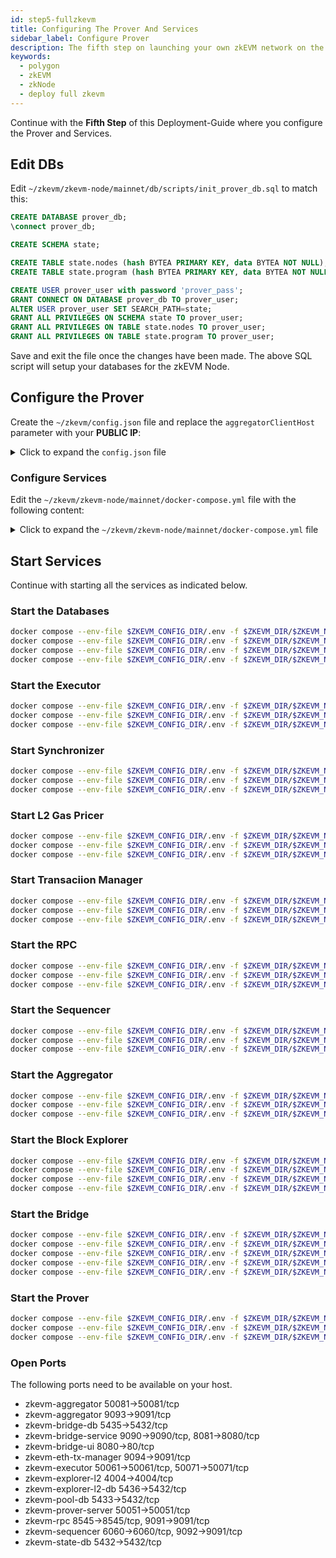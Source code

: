 ```yaml
---
id: step5-fullzkevm
title: Configuring The Prover And Services
sidebar_label: Configure Prover
description: The fifth step on launching your own zkEVM network on the Goerli testnet.
keywords:
  - polygon
  - zkEVM
  - zkNode
  - deploy full zkevm
---
```


Continue with the **Fifth Step** of this Deployment-Guide where you configure the Prover and Services.

## Edit DBs

Edit `~/zkevm/zkevm-node/mainnet/db/scripts/init_prover_db.sql` to match this:

```sql
CREATE DATABASE prover_db;
\connect prover_db;

CREATE SCHEMA state;

CREATE TABLE state.nodes (hash BYTEA PRIMARY KEY, data BYTEA NOT NULL);
CREATE TABLE state.program (hash BYTEA PRIMARY KEY, data BYTEA NOT NULL);

CREATE USER prover_user with password 'prover_pass';
GRANT CONNECT ON DATABASE prover_db TO prover_user;
ALTER USER prover_user SET SEARCH_PATH=state;
GRANT ALL PRIVILEGES ON SCHEMA state TO prover_user;
GRANT ALL PRIVILEGES ON TABLE state.nodes TO prover_user;
GRANT ALL PRIVILEGES ON TABLE state.program TO prover_user;
```

Save and exit the file once the changes have been made. The above SQL script will setup your databases for the zkEVM Node.

## Configure the Prover

Create the `~/zkevm/config.json` file and replace the `aggregatorClientHost` parameter with your **PUBLIC IP**:

<details>
<summary>Click to expand the <code>config.json</code> file</summary>

```json
{
  "runExecutorServer": false,
  "runExecutorClient": false,
  "runExecutorClientMultithread": false,

  "runStateDBServer": false,
  "runStateDBTest": false,

  "runAggregatorServer": false,
  "runAggregatorClient": true,
  "proverName": "static_prover",

  "runFileGenBatchProof": false,
  "runFileGenAggregatedProof": false,
  "runFileGenFinalProof": false,
  "runFileProcessBatch": false,
  "runFileProcessBatchMultithread": false,
  "runFileExecutor": false,

  "runKeccakScriptGenerator": false,
  "runKeccakTest": false,
  "runStorageSMTest": false,
  "runBinarySMTest": false,
  "runMemAlignSMTest": false,
  "runSHA256Test": false,
  "runBlakeTest": false,
  "executeInParallel": true,
  "useMainExecGenerated": true,
  "useProcessBatchCache": true,
  "saveRequestToFile": false,
  "saveInputToFile": true,
  "saveDbReadsToFile": true,
  "saveDbReadsToFileOnChange": false,
  "saveOutputToFile": true,
  "saveFilesInSubfolders": false,
  "saveProofToFile": true,
  "saveResponseToFile": false,
  "loadDBToMemCache": true,
  "loadDBToMemCacheInParallel": false,
  "dbMTCacheSize": 16384,
  "dbProgramCacheSize": 16384,
  "dbMultiWrite": true,
  "dbFlushInParallel": true,

  "opcodeTracer": false,
  "logRemoteDbReads": false,
  "logExecutorServerResponses": false,

  "executorServerPort": 50071,
  "executorROMLineTraces": false,
  "executorClientPort": 50071,
  "executorClientHost": "127.0.0.1",

  "stateDBServerPort": 5432,
  "stateDBURL": "local",

  "aggregatorServerPort": 50081,
  "aggregatorClientPort": 50081,
  "aggregatorClientHost": "", // YOUR PUBLIC IP ADDRESS
  "aggregatorClientMockTimeout": 10000000,

  "mapConstPolsFile": false,
  "mapConstantsTreeFile": false,

  "inputFile": "testvectors/aggregatedProof/recursive1.zkin.proof_0.json",
  "inputFile2": "testvectors/aggregatedProof/recursive1.zkin.proof_1.json",

  "outputPath": "/output/",
  "configPath": "/mnt/prover/config/",

  "zkevmCmPols_disabled": "/mnt/prover/runtime/zkevm.commit",
  "c12aCmPols": "runtime/c12a.commit",
  "recursive1CmPols_disabled": "runtime/recursive1.commit",
  "recursive2CmPols_disabled": "runtime/recursive2.commit",
  "recursivefCmPols_disabled": "runtime/recursivef.commit",
  "finalCmPols_disabled": "runtime/final.commit",

  "publicsOutput": "public.json",
  "proofFile": "proof.json",

  "databaseURL": "postgresql://prover_user:prover_pass@zkevm-state-db:5432/prover_db",
  "databaseURL_disabled": "local",
  "dbNodesTableName": "state.nodes",
  "dbProgramTableName": "state.program",
  "dbConnectionsPool": true,
  "cleanerPollingPeriod": 600,
  "requestsPersistence": 3600,
  "maxExecutorThreads": 20,
  "maxProverThreads": 8,
  "maxStateDBThreads": 8
}
```

</details>

### Configure Services

Edit the `~/zkevm/zkevm-node/mainnet/docker-compose.yml` file with the following content:

<!-- ```yml
version: "3.5"

networks:
  default:
    name: zkevm

services:
  zkevm-state-db:
    container_name: zkevm-state-db
    restart: unless-stopped
    image: postgres
    healthcheck:
      test: ["CMD-SHELL", "pg_isready -d $${POSTGRES_DB} -U $${POSTGRES_USER}"]
    ports:
      - 5432:5432
    volumes:
      - ./db/scripts/init_prover_db.sql:/docker-entrypoint-initdb.d/init.sql
      - ${ZKEVM_NODE_STATEDB_DATA
``` -->

<details>
<summary>Click to expand the <code>~/zkevm/zkevm-node/mainnet/docker-compose.yml</code> file</summary>

```yml
version: "3.5"

networks:
  default:
    name: zkevm

services:

  zkevm-state-db:
    container_name: zkevm-state-db
    restart: unless-stopped
    image: postgres
    healthcheck:
      test: [ "CMD-SHELL", "pg_isready -d $${POSTGRES_DB} -U $${POSTGRES_USER}" ]
    ports:
      - 5432:5432
    volumes:
      - ./db/scripts/init_prover_db.sql:/docker-entrypoint-initdb.d/init.sql
      - ${ZKEVM_NODE_STATEDB_DATA_DIR}:/var/lib/postgresql/data
      - ${ZKEVM_ADVANCED_CONFIG_DIR:-./config/environments/public}/postgresql.conf:/etc/postgresql.conf
    environment:
      - POSTGRES_USER=state_user
      - POSTGRES_PASSWORD=state_password
      - POSTGRES_DB=state_db
    command:
      - "postgres"
      - "-N"
      - "500"
      - "-c"
      - "config_file=/etc/postgresql.conf"

  zkevm-pool-db:
    container_name: zkevm-pool-db
    restart: unless-stopped
    image: postgres
    healthcheck:
      test: [ "CMD-SHELL", "pg_isready -d $${POSTGRES_DB} -U $${POSTGRES_USER}" ]
    deploy:
      resources:
        limits:
          memory: 2G
        reservations:
          memory: 1G
    ports:
      - 5433:5432
    volumes:
      - ${ZKEVM_NODE_POOLDB_DATA_DIR}:/var/lib/postgresql/data
    environment:
      - POSTGRES_USER=pool_user
      - POSTGRES_PASSWORD=pool_password
      - POSTGRES_DB=pool_db
   command:
      - "postgres"
      - "-N"
      - "500"

  zkevm-executor:
    container_name: zkevm-executor
    restart: unless-stopped
    image: hermeznetwork/zkevm-prover:v1.1.4-RC2-fork.4
    depends_on:
      zkevm-state-db:
        condition: service_healthy
    ports:
      - 50061:50061 # MT
      - 50071:50071 # Executor
    volumes:
      - ${ZKEVM_ADVANCED_CONFIG_DIR:-./config/environments/public}/public.prover.config.json:/usr/src/app/config.json
    command: >
      zkProver -c /usr/src/app/config.json

  zkevm-sync:
    container_name: zkevm-sync
    restart: unless-stopped
    depends_on:
      zkevm-state-db:
        condition: service_healthy
      zkevm-executor:
        condition: service_started
    image: hermeznetwork/zkevm-node:v0.1.2-RC1
    environment:
      - ZKEVM_NODE_ETHERMAN_URL=${ZKEVM_NODE_ETHERMAN_URL}
    volumes:
      - ${ZKEVM_ADVANCED_CONFIG_DIR:-./config/environments/public}/public.node.config.toml:/app/config.toml
      - ${ZKEVM_ADVANCED_CONFIG_DIR:-./config/environments/public}/public.genesis.config.json:/app/genesis.json
    command:
      - "/bin/sh"
      - "-c"
      - "/app/zkevm-node run --network custom --custom-network-file /app/genesis.json --cfg /app/config.toml --components synchronizer"

  zkevm-l2gaspricer:
    container_name: zkevm-l2gaspricer
    image: hermeznetwork/zkevm-node:v0.1.2-RC1
    depends_on:
      zkevm-pool-db:
          condition: service_healthy
    environment:
      - ZKEVM_NODE_POOL_DB_HOST=zkevm-pool-db
    volumes:
      - ${ZKEVM_CONFIG_DIR}/sequencer.keystore:/pk/keystore
      - ${ZKEVM_ADVANCED_CONFIG_DIR:-./config/environments/public}/public.node.config.toml:/app/config.toml
      - ${ZKEVM_ADVANCED_CONFIG_DIR:-./config/environments/public}/public.genesis.config.json:/app/genesis.json
    command:
      - "/bin/sh"
      - "-c"
      - "/app/zkevm-node run --network custom --custom-network-file /app/genesis.json --cfg /app/config.toml --components l2gaspricer"

  zkevm-eth-tx-manager:
    container_name: zkevm-eth-tx-manager
    image: hermeznetwork/zkevm-node:v0.1.2-RC1
    depends_on:
      zkevm-state-db:
          condition: service_healthy
    ports:
      - 9094:9091 # needed if metrics enabled
    environment:
      - ZKEVM_NODE_STATEDB_HOST=zkevm-state-db
    volumes:
      - ${ZKEVM_CONFIG_DIR}/sequencer.keystore:/pk/sequencer.keystore
      - ${ZKEVM_CONFIG_DIR}/aggregator.keystore:/pk/aggregator.keystore
      - ${ZKEVM_ADVANCED_CONFIG_DIR:-./config/environments/public}/public.node.config.toml:/app/config.toml
      - ${ZKEVM_ADVANCED_CONFIG_DIR:-./config/environments/public}/public.genesis.config.json:/app/genesis.json
    command:
      - "/bin/sh"
      - "-c"
      - "/app/zkevm-node run --network custom --custom-network-file /app/genesis.json --cfg /app/config.toml --components eth-tx-manager"

  zkevm-rpc:
    container_name: zkevm-rpc
    restart: unless-stopped
    depends_on:
      zkevm-pool-db:
        condition: service_healthy
      zkevm-state-db:
        condition: service_healthy
      zkevm-sync:
        condition: service_started
    image: hermeznetwork/zkevm-node:v0.1.2-RC1
    ports:
      - 8545:8545
      - 9091:9091 # needed if metrics enabled
    environment:
      - ZKEVM_NODE_ETHERMAN_URL=${ZKEVM_NODE_ETHERMAN_URL}
    volumes:
      - ${ZKEVM_ADVANCED_CONFIG_DIR:-./config/environments/public}/public.node.config.toml:/app/config.toml
      - ${ZKEVM_ADVANCED_CONFIG_DIR:-./config/environments/public}/public.genesis.config.json:/app/genesis.json
    command:
      - "/bin/sh"
      - "-c"
      - "/app/zkevm-node run --network custom --custom-network-file /app/genesis.json --cfg /app/config.toml --components rpc --http.api eth,net,debug,zkevm,txpool,web3"

  zkevm-sequencer:
    container_name: zkevm-sequencer
    image: hermeznetwork/zkevm-node:v0.1.2-RC1
    depends_on:
      zkevm-pool-db:
        condition: service_healthy
      zkevm-state-db:
        condition: service_healthy
      zkevm-executor:
        condition: service_started
    ports:
      - 9092:9091 # needed if metrics enabled
      - 6060:6060
    environment:
      - ZKEVM_NODE_STATEDB_HOST=zkevm-state-db
      - ZKEVM_NODE_POOL_DB_HOST=zkevm-pool-db
      - ZKEVM_NODE_SEQUENCER_SENDER_ADDRESS=0x593A083125Dc0f6E50c0DAe8689ece7E22987450
    volumes:
      - ${ZKEVM_CONFIG_DIR}/sequencer.keystore:/pk/sequencer.keystore
      - ${ZKEVM_ADVANCED_CONFIG_DIR:-./config/environments/public}/public.node.config.toml:/app/config.toml
      - ${ZKEVM_ADVANCED_CONFIG_DIR:-./config/environments/public}/public.genesis.config.json:/app/genesis.json
    command:
      - "/bin/sh"
      - "-c"
      - "/app/zkevm-node run --network custom --custom-network-file /app/genesis.json --cfg /app/config.toml --components sequencer,sequence-sender"

  zkevm-aggregator:
    container_name: zkevm-aggregator
    image: hermeznetwork/zkevm-node:v0.1.2-RC1
    depends_on:
      zkevm-pool-db:
        condition: service_healthy
      zkevm-state-db:
        condition: service_healthy
    ports:
      - 50081:50081
      - 9093:9091 # needed if metrics enabled
    environment:
      - ZKEVM_NODE_STATEDB_HOST=zkevm-state-db
      - ZKEVM_NODE_AGGREGATOR_SENDER_ADDRESS=0x37dB10dab4C2aEE6D161ad873D0696C4494613D0
    volumes:
      - ${ZKEVM_ADVANCED_CONFIG_DIR:-./config/environments/public}/public.node.config.toml:/app/config.toml
      - ${ZKEVM_ADVANCED_CONFIG_DIR:-./config/environments/public}/public.genesis.config.json:/app/genesis.json
    command:
      - "/bin/sh"
      - "-c"
      - "/app/zkevm-node run --network custom --custom-network-file /app/genesis.json --cfg /app/config.toml --components aggregator"

  zkevm-explorer-l2:
    container_name: zkevm-explorer-l2
    image: hermeznetwork/zkevm-explorer:latest
    ports:
      - 4004:4004
    environment:
      - PORT=4004
      - NETWORK=POE
      - SUBNETWORK=Polygon zkEVM
      - CHAIN_ID=42069
      - COIN=ETH
      - ETHEREUM_JSONRPC_VARIANT=geth
      - ETHEREUM_JSONRPC_HTTP_URL=http://zkevm-rpc:8545
      - DATABASE_URL=postgres://l2_explorer_user:l2_explorer_password@zkevm-explorer-l2-db:5432/explorer
      - ECTO_USE_SSL=false
      - MIX_ENV=prod
      - LOGO=/images/blockscout_logo.svg
      - LOGO_FOOTER=/images/blockscout_logo.svg
      - SUPPORTED_CHAINS=[]
      - SHOW_OUTDATED_NETWORK_MODAL=false
    command: ["/bin/sh", "-c", "mix do ecto.create, ecto.migrate; mix phx.server"]
  zkevm-explorer-l2-db:
    container_name: zkevm-explorer-l2-db
    image: postgres
    ports:
      - 5436:5432
    environment:
      - POSTGRES_USER=l2_explorer_user
      - POSTGRES_PASSWORD=l2_explorer_password
      - POSTGRES_DB=l2_explorer_db
    command: [ "postgres", "-N", "500" ]

  zkevm-bridge-db:
    container_name: zkevm-bridge-db
    image: postgres
    healthcheck:
      test: [ "CMD-SHELL", "pg_isready -d $${POSTGRES_DB} -U $${POSTGRES_USER}" ]
    expose:
      - 5435
    ports:
      - 5435:5432
    environment:
      - POSTGRES_USER=test_user
      - POSTGRES_PASSWORD=test_password
      - POSTGRES_DB=test_db
    command: ["postgres", "-N", "500"]

  zkevm-bridge-service:
    container_name: zkevm-bridge-service
    image: hermeznetwork/zkevm-bridge-service:v0.1.0
    depends_on:
      zkevm-bridge-db:
        condition: service_healthy
    ports:
      - 9090:9090
      - 8081:8080
    environment:
      - ZKEVM_BRIDGE_DATABASE_USER=test_user
      - ZKEVM_BRIDGE_DATABASE_PASSWORD=test_password
      - ZKEVM_BRIDGE_DATABASE_NAME=test_db
      - ZKEVM_BRIDGE_DATABASE_HOST=zkevm-bridge-db
      - ZKEVM_BRIDGE_DATABASE_PORT=5432
    volumes:
      - ${ZKEVM_CONFIG_DIR}/sequencer.keystore:/pk/sequencer.keystore
      - ${ZKEVM_ADVANCED_CONFIG_DIR:-./config/environments/public}/public.node.config.toml:/app/config.toml
    command:
      - "/bin/sh"
      - "-c"
      - "/app/zkevm-bridge run --cfg /app/config.toml"
  zkevm-bridge-ui:
    container_name: zkevm-bridge-ui
    image: hermeznetwork/zkevm-bridge-ui:latest
    ports:
      - 8080:80
    environment:
      - ETHEREUM_RPC_URL=$ZKEVM_NODE_ETHERMAN_URL
      - ETHEREUM_EXPLORER_URL=https://goerli.etherscan.io
      - ETHEREUM_BRIDGE_CONTRACT_ADDRESS=0x5567fAbF3B17F320BA3906d2f6CD43021d27A8AB
      - ETHEREUM_FORCE_UPDATE_GLOBAL_EXIT_ROOT=true
      - ETHEREUM_PROOF_OF_EFFICIENCY_CONTRACT_ADDRESS=0x12c3e0CC1d4619deaC19014a72C98c129448Cfd7
      - POLYGON_ZK_EVM_RPC_URL=http://147.83.40.37:8545
      - POLYGON_ZK_EVM_EXPLORER_URL=http://147.83.40.37:4004
      - POLYGON_ZK_EVM_BRIDGE_CONTRACT_ADDRESS=0x5567fAbF3B17F320BA3906d2f6CD43021d27A8AB
      - POLYGON_ZK_EVM_NETWORK_ID=1
      - BRIDGE_API_URL=http://147.83.40.37:8081
      - ENABLE_FIAT_EXCHANGE_RATES=false
      - ENABLE_OUTDATED_NETWORK_MODAL=false
      - ENABLE_DEPOSIT_WARNING=true
      - ENABLE_REPORT_FORM=false

  zkevm-prover-server:
    container_name: zkevm-prover-server
    image: hermeznetwork/zkevm-prover:v1.1.4-RC2-fork.4
    ports:
      - 50051:50051
    volumes:
     - ~/zkevm/v1.1.0-rc.1-fork.4/config:/mnt/prover/config:ro
     - ~/zkevm/config.json:/app/config.json
    command: "zkProver -c /app/config.json"
```

</details>

## Start Services

Continue with starting all the services as indicated below.

### Start the Databases

```bash
docker compose --env-file $ZKEVM_CONFIG_DIR/.env -f $ZKEVM_DIR/$ZKEVM_NET/docker-compose.yml up -d zkevm-pool-db zkevm-state-db
docker compose --env-file $ZKEVM_CONFIG_DIR/.env -f $ZKEVM_DIR/$ZKEVM_NET/docker-compose.yml ps
docker compose --env-file $ZKEVM_CONFIG_DIR/.env -f $ZKEVM_DIR/$ZKEVM_NET/docker-compose.yml logs -f zkevm-pool-db
docker compose --env-file $ZKEVM_CONFIG_DIR/.env -f $ZKEVM_DIR/$ZKEVM_NET/docker-compose.yml logs -f zkevm-state-db
```

### Start the Executor

```bash
docker compose --env-file $ZKEVM_CONFIG_DIR/.env -f $ZKEVM_DIR/$ZKEVM_NET/docker-compose.yml up -d zkevm-executor
docker compose --env-file $ZKEVM_CONFIG_DIR/.env -f $ZKEVM_DIR/$ZKEVM_NET/docker-compose.yml ps
docker compose --env-file $ZKEVM_CONFIG_DIR/.env -f $ZKEVM_DIR/$ZKEVM_NET/docker-compose.yml logs -f zkevm-executor
```

### Start Synchronizer

```bash
docker compose --env-file $ZKEVM_CONFIG_DIR/.env -f $ZKEVM_DIR/$ZKEVM_NET/docker-compose.yml up -d zkevm-sync
docker compose --env-file $ZKEVM_CONFIG_DIR/.env -f $ZKEVM_DIR/$ZKEVM_NET/docker-compose.yml ps
docker compose --env-file $ZKEVM_CONFIG_DIR/.env -f $ZKEVM_DIR/$ZKEVM_NET/docker-compose.yml logs -f zkevm-sync
```

### Start L2 Gas Pricer

```bash
docker compose --env-file $ZKEVM_CONFIG_DIR/.env -f $ZKEVM_DIR/$ZKEVM_NET/docker-compose.yml up -d zkevm-l2gaspricer
docker compose --env-file $ZKEVM_CONFIG_DIR/.env -f $ZKEVM_DIR/$ZKEVM_NET/docker-compose.yml ps
docker compose --env-file $ZKEVM_CONFIG_DIR/.env -f $ZKEVM_DIR/$ZKEVM_NET/docker-compose.yml logs -f zkevm-l2gaspricer
```

### Start Transaciion Manager

```bash
docker compose --env-file $ZKEVM_CONFIG_DIR/.env -f $ZKEVM_DIR/$ZKEVM_NET/docker-compose.yml up -d zkevm-eth-tx-manager
docker compose --env-file $ZKEVM_CONFIG_DIR/.env -f $ZKEVM_DIR/$ZKEVM_NET/docker-compose.yml ps
docker compose --env-file $ZKEVM_CONFIG_DIR/.env -f $ZKEVM_DIR/$ZKEVM_NET/docker-compose.yml logs -f zkevm-eth-tx-manager
```

### Start the RPC

```bash
docker compose --env-file $ZKEVM_CONFIG_DIR/.env -f $ZKEVM_DIR/$ZKEVM_NET/docker-compose.yml up -d zkevm-rpc
docker compose --env-file $ZKEVM_CONFIG_DIR/.env -f $ZKEVM_DIR/$ZKEVM_NET/docker-compose.yml ps
docker compose --env-file $ZKEVM_CONFIG_DIR/.env -f $ZKEVM_DIR/$ZKEVM_NET/docker-compose.yml logs -f zkevm-rpc
```

### Start the Sequencer

```bash
docker compose --env-file $ZKEVM_CONFIG_DIR/.env -f $ZKEVM_DIR/$ZKEVM_NET/docker-compose.yml up -d zkevm-sequencer
docker compose --env-file $ZKEVM_CONFIG_DIR/.env -f $ZKEVM_DIR/$ZKEVM_NET/docker-compose.yml ps
docker compose --env-file $ZKEVM_CONFIG_DIR/.env -f $ZKEVM_DIR/$ZKEVM_NET/docker-compose.yml logs -f zkevm-sequencer
```

### Start the Aggregator

```bash
docker compose --env-file $ZKEVM_CONFIG_DIR/.env -f $ZKEVM_DIR/$ZKEVM_NET/docker-compose.yml up -d zkevm-aggregator
docker compose --env-file $ZKEVM_CONFIG_DIR/.env -f $ZKEVM_DIR/$ZKEVM_NET/docker-compose.yml ps
docker compose --env-file $ZKEVM_CONFIG_DIR/.env -f $ZKEVM_DIR/$ZKEVM_NET/docker-compose.yml logs -f zkevm-aggregator
```

### Start the Block Explorer

```bash
docker compose --env-file $ZKEVM_CONFIG_DIR/.env -f $ZKEVM_DIR/$ZKEVM_NET/docker-compose.yml up -d zkevm-explorer-l2 zkevm-explorer-l2-db
docker compose --env-file $ZKEVM_CONFIG_DIR/.env -f $ZKEVM_DIR/$ZKEVM_NET/docker-compose.yml ps
docker compose --env-file $ZKEVM_CONFIG_DIR/.env -f $ZKEVM_DIR/$ZKEVM_NET/docker-compose.yml logs -f zkevm-explorer-l2-db
docker compose --env-file $ZKEVM_CONFIG_DIR/.env -f $ZKEVM_DIR/$ZKEVM_NET/docker-compose.yml logs -f zkevm-explorer-l2
```

### Start the Bridge

```bash
docker compose --env-file $ZKEVM_CONFIG_DIR/.env -f $ZKEVM_DIR/$ZKEVM_NET/docker-compose.yml up -d zkevm-bridge-service zkevm-bridge-ui zkevm-bridge-db
docker compose --env-file $ZKEVM_CONFIG_DIR/.env -f $ZKEVM_DIR/$ZKEVM_NET/docker-compose.yml ps
docker compose --env-file $ZKEVM_CONFIG_DIR/.env -f $ZKEVM_DIR/$ZKEVM_NET/docker-compose.yml logs -f zkevm-bridge-db
docker compose --env-file $ZKEVM_CONFIG_DIR/.env -f $ZKEVM_DIR/$ZKEVM_NET/docker-compose.yml logs -f zkevm-bridge-service
docker compose --env-file $ZKEVM_CONFIG_DIR/.env -f $ZKEVM_DIR/$ZKEVM_NET/docker-compose.yml logs -f zkevm-bridge-ui
```

### Start the Prover

```bash
docker compose --env-file $ZKEVM_CONFIG_DIR/.env -f $ZKEVM_DIR/$ZKEVM_NET/docker-compose.yml up -d zkevm-prover-server
docker compose --env-file $ZKEVM_CONFIG_DIR/.env -f $ZKEVM_DIR/$ZKEVM_NET/docker-compose.yml ps
docker compose --env-file $ZKEVM_CONFIG_DIR/.env -f $ZKEVM_DIR/$ZKEVM_NET/docker-compose.yml logs -f zkevm-prover-server
```

### Open Ports

The following ports need to be available on your host.

- zkevm-aggregator 50081->50081/tcp
- zkevm-aggregator 9093->9091/tcp
- zkevm-bridge-db 5435->5432/tcp
- zkevm-bridge-service 9090->9090/tcp, 8081->8080/tcp
- zkevm-bridge-ui 8080->80/tcp
- zkevm-eth-tx-manager 9094->9091/tcp
- zkevm-executor 50061->50061/tcp, 50071->50071/tcp
- zkevm-explorer-l2 4004->4004/tcp
- zkevm-explorer-l2-db 5436->5432/tcp
- zkevm-pool-db 5433->5432/tcp
- zkevm-prover-server 50051->50051/tcp
- zkevm-rpc 8545->8545/tcp, 9091->9091/tcp
- zkevm-sequencer 6060->6060/tcp, 9092->9091/tcp
- zkevm-state-db 5432->5432/tcp

